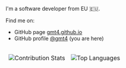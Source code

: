 
I'm a software developer from EU 🇪🇺.

Find me on:
- GitHub page [gmt4.github.io](https://gmt4.github.io)
- GitHub profile [@gmt4](https://github.com/gmt4) (you are here)

<table>
<thead>
<tr>
<td>

![Contribution Stats](https://github-readme-stats.vercel.app/api?username=gmt4&show_icons=true&include_all_commits=true&custom_title=GitHub+Stats&theme=dark)

</td>
<td>

![Top Languages](https://github-readme-stats.vercel.app/api/top-langs/?username=gmt4&theme=dark)

</td>
</tr>
</thead>
</table>
